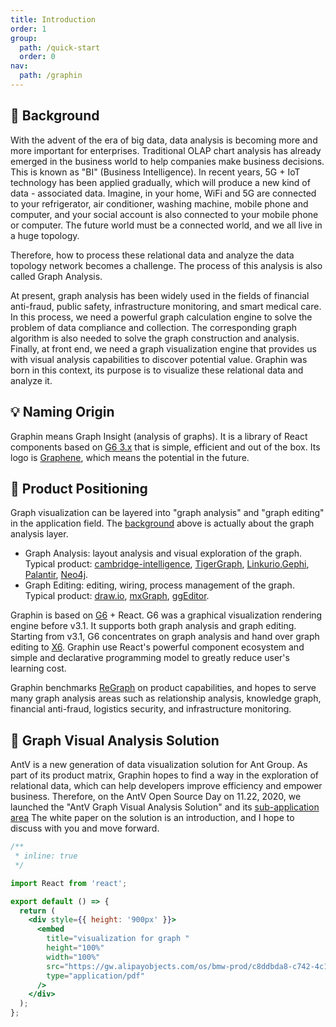 ```yaml
---
title: Introduction
order: 1
group:
  path: /quick-start
  order: 0
nav:
  path: /graphin
---
```


## 📖 Background

With the advent of the era of big data, data analysis is becoming more and more important for enterprises. Traditional OLAP chart analysis has already emerged in the business world to help companies make business decisions. This is known as "BI" (Business Intelligence). In recent years, 5G + IoT technology has been applied gradually, which will produce a new kind of data - associated data. Imagine, in your home, WiFi and 5G are connected to your refrigerator, air conditioner, washing machine, mobile phone and computer, and your social account is also connected to your mobile phone or computer. The future world must be a connected world, and we all live in a huge topology.

Therefore, how to process these relational data and analyze the data topology network becomes a challenge. The process of this analysis is also called Graph Analysis.

At present, graph analysis has been widely used in the fields of financial anti-fraud, public safety, infrastructure monitoring, and smart medical care. In this process, we need a powerful graph calculation engine to solve the problem of data compliance and collection. The corresponding graph algorithm is also needed to solve the graph construction and analysis. Finally, at front end, we need a graph visualization engine that provides us with visual analysis capabilities to discover potential value. Graphin was born in this context, its purpose is to visualize these relational data and analyze it.

## 💡 Naming Origin

Graphin means Graph Insight (analysis of graphs). It is a library of React components based on [G6 3.x](https://g6.antv.vision/) that is simple, efficient and out of the box. Its logo is [Graphene](https://en.wikipedia.org/wiki/Graphene), which means the potential in the future.

## 🚀 Product Positioning

Graph visualization can be layered into "graph analysis" and "graph editing" in the application field. The [background](#Background) above is actually about the graph analysis layer.

- Graph Analysis: layout analysis and visual exploration of the graph. Typical product: [cambridge-intelligence](https://cambridge-intelligence.com/), [TigerGraph](https://testdrive.tigergraph.com), [Linkurio](https://crunchbase.linkurio.us/demo/),[Gephi](https://gephi.org/), [Palantir](https://www.palantir.com/), [Neo4j](https://neo4j.com/product/).
- Graph Editing: editing, wiring, process management of the graph. Typical product: [draw.io](https://www.draw.io/), [mxGraph](https://github.com/jgraph/mxgraph), [ggEditor](http://ggeditor.com/).

Graphin is based on [G6](https://g6.antv.vision/) + React. G6 was a graphical visualization rendering engine before v3.1. It supports both graph analysis and graph editing. Starting from v3.1, G6 concentrates on graph analysis and hand over graph editing to [X6](https://x6.antv.vision/). Graphin use React's powerful component ecosystem and simple and declarative programming model to greatly reduce user's learning cost.

Graphin benchmarks [ReGraph](https://cambridge-intelligence.com/regraph/) on product capabilities, and hopes to serve many graph analysis areas such as relationship analysis, knowledge graph, financial anti-fraud, logistics security, and infrastructure monitoring.

## 💼 Graph Visual Analysis Solution

AntV is a new generation of data visualization solution for Ant Group. As part of its product matrix, Graphin hopes to find a way in the exploration of relational data, which can help developers improve efficiency and empower business. Therefore, on the AntV Open Source Day on 11.22, 2020, we launched the "AntV Graph Visual Analysis Solution" and its [sub-application area](https://graphin.antv.vision/solution/database/graph-database) The white paper on the solution is an introduction, and I hope to discuss with you and move forward.

```jsx
/**
 * inline: true
 */

import React from 'react';

export default () => {
  return (
    <div style={{ height: '900px' }}>
      <embed
        title="visualization for graph "
        height="100%"
        width="100%"
        src="https://gw.alipayobjects.com/os/bmw-prod/c8ddbda8-c742-4c11-9c68-3783dd5954b9.pdf"
        type="application/pdf"
      />
    </div>
  );
};
```

